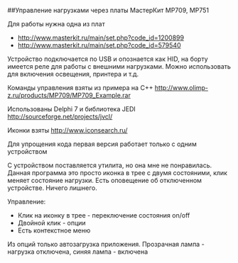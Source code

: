 ##Управление нагрузками через платы МастерКит MP709, MP751

Для работы нужна одна из плат 
- http://www.masterkit.ru/main/set.php?code_id=1200899
- http://www.masterkit.ru/main/set.php?code_id=579540

Устройство подключается по USB и опознается как HID, на борту имеется реле для работы с внешними нагрузками. Можно использовать для включения освещения, принтера и т.д.

Команды управления взяты из примера на С++ http://www.olimp-z.ru/products/MP709/MP709_Example.rar

Использованы Delphi 7 и библиотека JEDI http://sourceforge.net/projects/jvcl/

Иконки взяты http://www.iconsearch.ru/

Для упрощения кода первая версия работает только с одним устройством

С устройством поставляется утилита, но она мне не понравилась. Данная программа это просто иконка в трее с двумя состояними, клик меняет состояние нагрузки. Есть оповещение об отключенном устройстве. Ничего лишнего.

Управление:
- Клик на иконку в трее - переключение состояния on/off
- Двойной клик - опции
- Есть контекстное меню

Из опций только автозагрузка приложения. Прозрачная лампа - нагрузка отключена, синяя лампа - включена
